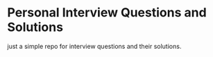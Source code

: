 Personal Interview Questions and Solutions
=========

just a simple repo for interview questions and their solutions.
